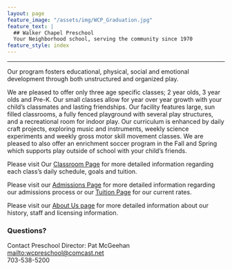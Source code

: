 ```yaml
---
layout: page
feature_image: "/assets/img/WCP_Graduation.jpg"
feature_text: |
  ## Walker Chapel Preschool
  Your Neighborhood school, serving the community since 1970
feature_style: index
---
```


---

Our program fosters educational, physical, social and emotional development through both unstructured and organized play.

We are pleased to offer only three age specific classes; 2 year olds, 3 year olds and Pre-K.  Our small classes allow for year over year growth with your child’s classmates and lasting friendships.  Our facility features large, sun filled classrooms, a fully fenced playground with several play structures, and a recreational room for indoor play.  Our curriculum is enhanced by daily craft projects, exploring music and instruments, weekly science experiments and weekly gross motor skill movement classes.  We are pleased to also offer an enrichment soccer program in the Fall and Spring which supports play outside of school with your child’s friends.

Please visit Our [Classroom Page](/classroom.html) for more detailed information regarding each class’s daily schedule, goals and tuition.

Please visit our [Admissions Page](/admissions.html) for more detailed information regarding our admissions process or our [Tuition Page](/tuition.html) for our current rates.

Please visit our [About Us page](about.html) for more detailed information about our history, staff and licensing information.

### Questions?

Contact Preschool Director: Pat McGeehan  
<mailto:wcpreschool@comcast.net>  
703-538-5200

